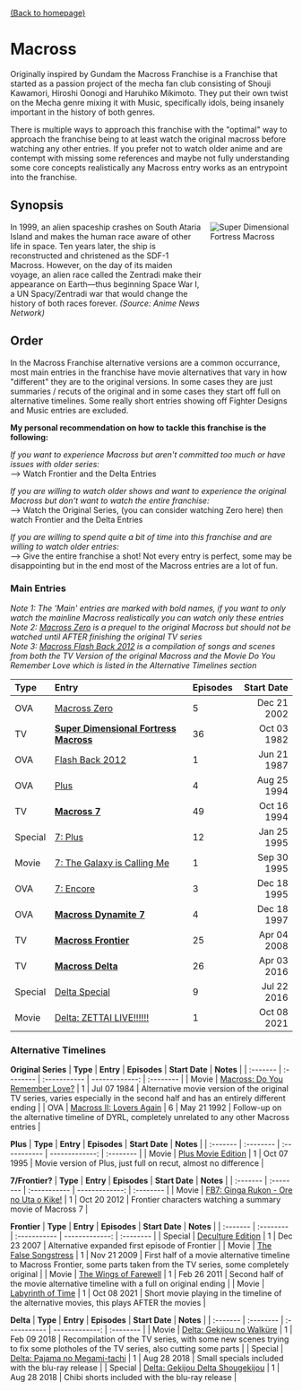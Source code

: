 [(Back to homepage)](../README.md)
# Macross

Originally inspired by Gundam the Macross Franchise is a Franchise that started as a passion project of the mecha fan club consisting of Shouji Kawamori, Hiroshi Oonogi and Haruhiko Mikimoto. They put their own twist on the Mecha genre mixing it with Music, specifically idols, being insanely important in the history of both genres.

There is multiple ways to approach this franchise with the "optimal" way to approach the franchise being to at least watch the original macross before watching any other entries. If you prefer not to watch older anime and are contempt with missing some references and maybe not fully understanding some core concepts realistically any Macross entry works as an entrypoint into the franchise.

## Synopsis

<div style="display: flex;">
    <div style="width: 70%;">
        In 1999, an alien spaceship crashes on South Ataria Island and makes the human race aware of other life in space. Ten years later, the ship is reconstructed and christened as the SDF-1 Macross. However, on the day of its maiden voyage, an alien race called the Zentradi make their appearance on Earth—thus beginning Space War I, a UN Spacy/Zentradi war that would change the history of both races forever. <span style="font-style: italic;">(Source: Anime News Network)</span>
    </div>
    <div style="width: 30%; padding-left: 1em;"><img src="https://s4.anilist.co/file/anilistcdn/media/anime/cover/large/bx1088-b2eAPvA5zmmi.png" title="Super Dimensional Fortress Macross"></div>
</div>

## Order

In the Macross Franchise alternative versions are a common occurrance, most main entries in the franchise have movie alternatives that vary in how "different" they are to the original versions. In some cases they are just summaries / recuts of the original and in some cases they start off full on alternative timelines. Some really short entries showing off Fighter Designs and Music entries are excluded.

**My personal recommendation on how to tackle this franchise is the following:**

*If you want to experience Macross but aren't committed too much or have issues with older series:*<br>
--> Watch Frontier and the Delta Entries

*If you are willing to watch older shows and want to experience the original Macross but don't want to watch the entire franchise:*<br>
--> Watch the Original Series, (you can consider watching Zero here) then watch Frontier and the Delta Entries

*If you are willing to spend quite a bit of time into this franchise and are willing to watch older entries:*<br>
--> Give the entire franchise a shot! Not every entry is perfect, some may be disappointing but in the end most of the Macross entries are a lot of fun.

### Main Entries

*Note 1: The 'Main' entries are marked with bold names, if you want to only watch the mainline Macross realistically you can watch only these entries*<br>
*Note 2: [Macross Zero](https://anilist.co/anime/194/) is a prequel to the original Macross but should not be watched until AFTER finishing the original TV series*<br>
*Note 3: [Macross Flash Back 2012](https://anilist.co/anime/1504/) is a compilation of songs and scenes from both the TV Version of the original Macross and the Movie Do You Remember Love which is listed in the Alternative Timelines section*

| **Type** | **Entry** | **Episodes** | **Start Date** |
| :------- | :-------- | :----------- | -------------: |
| OVA       | [Macross Zero](https://anilist.co/anime/194/) | 5 | Dec 21 2002 |
| TV        | [**Super Dimensional Fortress Macross**](https://anilist.co/anime/1088/) | 36 | Oct 03 1982 |
| OVA       | [Flash Back 2012](https://anilist.co/anime/1504/) | 1 | Jun 21 1987 |
| OVA       | [Plus](https://anilist.co/anime/474/) | 4 | Aug 25 1994 |
| TV        | [**Macross 7**](https://anilist.co/anime/1397/) | 49 | Oct 16 1994 |
| Special   | [7: Plus](https://anilist.co/anime/6209/) | 12 | Jan 25 1995 |
| Movie     | [7: The Galaxy is Calling Me](https://anilist.co/anime/1400/) | 1 | Sep 30 1995 |
| OVA       | [7: Encore](https://anilist.co/anime/1399/) | 3 | Dec 18 1995 |
| OVA       | [**Macross Dynamite 7**](https://anilist.co/anime/1398/) | 4 | Dec 18 1997 |
| TV        | [**Macross Frontier**](https://anilist.co/anime/3572/) | 25 | Apr 04 2008 |
| TV        | [**Macross Delta**](https://anilist.co/anime/20680/) | 26 | Apr 03 2016 |
| Special   | [Delta Special](https://anilist.co/anime/97952/) | 9 | Jul 22 2016 |
| Movie     | [Delta: ZETTAI LIVE!!!!!!](https://anilist.co/anime/118126/) | 1 | Oct 08 2021 |


### Alternative Timelines

**Original Series**
| **Type** | **Entry** | **Episodes** | **Start Date** | **Notes** |
| :------- | :-------- | :----------- | -------------: | :-------- |
| Movie | [Macross: Do You Remember Love?](https://anilist.co/anime/1089/) | 1 | Jul 07 1984 | Alternative movie version of the original TV series, varies especially in the second half and has an entirely different ending |
| OVA   | [Macross II: Lovers Again](https://anilist.co/anime/1262/) | 6 | May 21 1992 | Follow-up on the alternative timeline of DYRL, completely unrelated to any other Macross entries |

**Plus**
| **Type** | **Entry** | **Episodes** | **Start Date** | **Notes** |
| :------- | :-------- | :----------- | -------------: | :-------- |
| Movie | [Plus Movie Edition](https://anilist.co/anime/1211/) | 1 | Oct 07 1995 | Movie version of Plus, just full on recut, almost no difference |

**7/Frontier?**
| **Type** | **Entry** | **Episodes** | **Start Date** | **Notes** |
| :------- | :-------- | :----------- | -------------: | :-------- |
| Movie | [FB7: Ginga Rukon - Ore no Uta o Kike!](https://anilist.co/anime/15177/) | 1 | Oct 20 2012 | Frontier characters watching a summary movie of Macross 7 |

**Frontier**
| **Type** | **Entry** | **Episodes** | **Start Date** | **Notes** |
| :------- | :-------- | :----------- | -------------: | :-------- |
| Special   | [Deculture Edition](https://anilist.co/anime/4454/) | 1 | Dec 23 2007 | Alternative expanded first episode of Frontier |
| Movie     | [The False Songstress](https://anilist.co/anime/5310/) | 1 | Nov 21 2009 | First half of a movie alternative timeline to Macross Frontier, some parts taken from the TV series, some completely original |
| Movie     | [The Wings of Farewell](https://anilist.co/anime/7222/) | 1 | Feb 26 2011 | Second half of the movie alternative timeline with a full on original ending |
| Movie     | [Labyrinth of Time](https://anilist.co/anime/129549/) | 1 | Oct 08 2021 | Short movie playing in the timeline of the alternative movies, this plays AFTER the movies |

**Delta**
| **Type** | **Entry** | **Episodes** | **Start Date** | **Notes** |
| :------- | :-------- | :----------- | -------------: | :-------- |
| Movie     | [Delta: Gekijou no Walküre](https://anilist.co/anime/101126/) | 1 | Feb 09 2018 | Recompilation of the TV series, with some new scenes trying to fix some plotholes of the TV series, also cutting some parts |
| Special   | [Delta: Pajama no Megami-tachi](https://anilist.co/anime/122678/) | 1 | Aug 28 2018 | Small specials included with the blu-ray release |
| Special   | [Delta: Gekijou Delta Shougekijou](https://anilist.co/anime/122675/) | 1 | Aug 28 2018 | Chibi shorts included with the blu-ray release |

